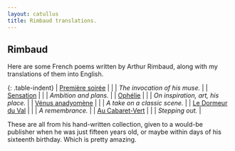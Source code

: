 ```yaml
---
layout: catullus
title: Rimbaud translations.
---
```

## Rimbaud

Here are some French poems written by Arthur Rimbaud,
along with my translations of them into English.

{: .table-indent}
| [Première soirée][soirée]    | | | *The invocation of his muse.*     |
| [Sensation][sensation]       | | | *Ambition and plans.*             |
| [Ophélie][ophélie]           | | | *On inspiration, art, his place.* |
| [Vénus anadyomène][venus]    | | | *A take on a classic scene.*      |
| [Le Dormeur du Val][dormeur] | | | *A remembrance.*                  |
| [Au Cabaret-Vert][cabaret]   | | | *Stepping out.*                   |

These are all from his hand-written collection, given to a would-be publisher
when he was just fifteen years old, or maybe within days of his sixteenth birthday.
Which is pretty amazing.

[ophélie]: ophélie.pdf
[sensation]: sensation.pdf
[soirée]: soirée.pdf
[venus]: venus.pdf
[dormeur]: dormeur.pdf
[cabaret]: cabaret.pdf
